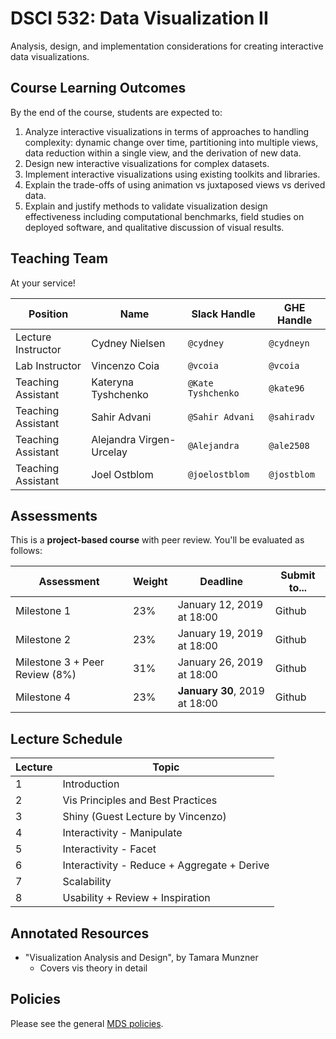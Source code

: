 # DSCI 532: Data Visualization II

Analysis, design, and implementation considerations for creating interactive data visualizations.


## Course Learning Outcomes

By the end of the course, students are expected to:

1. Analyze interactive visualizations in terms of approaches to handling complexity: dynamic change over time, partitioning into multiple views, data reduction within a single view, and the derivation of new data.
2. Design new interactive visualizations for complex datasets.
3. Implement interactive visualizations using existing toolkits and libraries.
4. Explain the trade-offs of using animation vs juxtaposed views vs derived data.
5. Explain and justify methods to validate visualization design effectiveness including computational benchmarks, field studies on deployed software, and qualitative discussion of visual results.

## Teaching Team

At your service!

| Position            | Name                      | Slack Handle        | GHE Handle   |
| ------------------- | ------------------------- | ------------------- | -----------  |
| Lecture Instructor  | Cydney Nielsen            | `@cydney`           | `@cydneyn`   |
| Lab Instructor      | Vincenzo Coia             | `@vcoia`            | `@vcoia`     |
| Teaching Assistant  | Kateryna Tyshchenko       | `@Kate Tyshchenko`  | `@kate96`    |
| Teaching Assistant  | Sahir Advani              | `@Sahir Advani`     | `@sahiradv`  |
| Teaching Assistant  | Alejandra Virgen-Urcelay  | `@Alejandra`        | `@ale2508`   |
| Teaching Assistant  | Joel Ostblom              | `@joelostblom`      | `@jostblom`  |

## Assessments

This is a __project-based course__ with peer review. You'll be evaluated as follows:

| Assessment       | Weight  | Deadline        | Submit to... |
|------------------|---------|------------------|----------|
| Milestone 1      | 23%     | January 12, 2019 at 18:00 | Github |
| Milestone 2      | 23%     | January 19, 2019 at 18:00 | Github |
| Milestone 3 + Peer Review (8%) | 31%     | January 26, 2019 at 18:00 | Github |
| Milestone 4      | 23%     | __January 30__, 2019 at 18:00 | Github |

## Lecture Schedule

| Lecture | Topic | 
|---------|-------|
| 1 | Introduction | 
| 2 | Vis Principles and Best Practices |
| 3 | Shiny (Guest Lecture by Vincenzo) |
| 4 | Interactivity - Manipulate |
| 5 | Interactivity - Facet |
| 6 | Interactivity - Reduce + Aggregate + Derive |
| 7 | Scalability |
| 8 | Usability + Review + Inspiration |


## Annotated Resources

- "Visualization Analysis and Design", by Tamara Munzner
    - Covers vis theory in detail

## Policies

Please see the general [MDS policies](https://ubc-mds.github.io/policies/).
